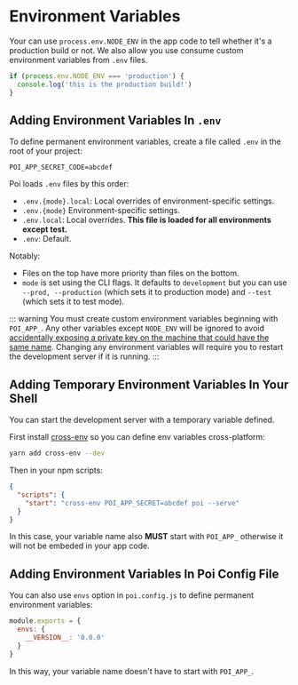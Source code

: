 # Environment Variables

Your can use `process.env.NODE_ENV` in the app code to tell whether it's a production build or not. We also allow you use consume custom environment variables from `.env` files.

```js
if (process.env.NODE_ENV === 'production') {
  console.log('this is the production build!')
}
```

## Adding Environment Variables In `.env`

To define permanent environment variables, create a file called `.env` in the root of your project:

```
POI_APP_SECRET_CODE=abcdef
```

Poi loads `.env` files by this order:

- `.env.{mode}.local`: Local overrides of environment-specific settings.
- `.env.{mode}` Environment-specific settings.
- `.env.local`: Local overrides. __This file is loaded for all environments except test.__
- `.env`: Default.

Notably:

- Files on the top have more priority than files on the bottom.
- `mode` is set using the CLI flags. It defaults to `development` but you can use `--prod, --production` (which sets it to production mode) and `--test` (which sets it to test mode).

::: warning
You must create custom environment variables beginning with `POI_APP_`. Any other variables except `NODE_ENV` will be ignored to avoid [accidentally exposing a private key on the machine that could have the same name](https://github.com/facebook/create-react-app/issues/865#issuecomment-252199527). Changing any environment variables will require you to restart the development server if it is running.
:::

## Adding Temporary Environment Variables In Your Shell

You can start the development server with a temporary variable defined.

First install [cross-env](https://npm.im/cross-env) so you can define env variables cross-platform:


```bash
yarn add cross-env --dev
```

Then in your npm scripts:

```json
{
  "scripts": {
    "start": "cross-env POI_APP_SECRET=abcdef poi --serve"
  }
}
```

In this case, your variable name also __MUST__ start with `POI_APP_` otherwise it will not be embeded in your app code.

## Adding Environment Variables In Poi Config File

You can also use `envs` option in `poi.config.js` to define permanent environment variables:

```js
module.exports = {
  envs: {
    __VERSION__: '0.0.0'
  }
}
```

In this way, your variable name doesn't have to start with `POI_APP_`.
